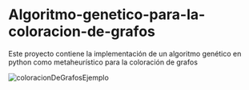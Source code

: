 # Algoritmo-genetico-para-la-coloracion-de-grafos
Este proyecto contiene la implementación de un algoritmo genético en python como metaheurístico para la coloración de grafos

![coloracionDeGrafosEjemplo](https://github.com/user-attachments/assets/3a794d63-4b56-414e-bf13-6c8deaf1ee35)
